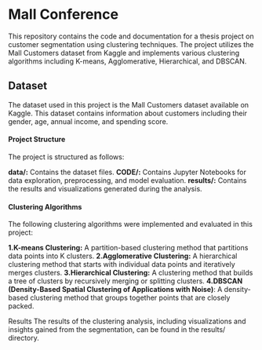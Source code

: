 # Mall Conference

This repository contains the code and documentation for a thesis project on customer segmentation using clustering techniques. The project utilizes the Mall Customers dataset from Kaggle and implements various clustering algorithms including K-means, Agglomerative, Hierarchical, and DBSCAN.

## Dataset
The dataset used in this project is the Mall Customers dataset available on Kaggle. This dataset contains information about customers including their gender, age, annual income, and spending score.

#### Project Structure
The project is structured as follows:

**data/:** Contains the dataset files.
**CODE/:** Contains Jupyter Notebooks for data exploration, preprocessing, and model evaluation.
**results/:** Contains the results and visualizations generated during the analysis.


#### Clustering Algorithms
The following clustering algorithms were implemented and evaluated in this project:

**1.K-means Clustering:** A partition-based clustering method that partitions data points into K clusters.
**2.Agglomerative Clustering:** A hierarchical clustering method that starts with individual data points and iteratively merges clusters.
**3.Hierarchical Clustering:** A clustering method that builds a tree of clusters by recursively merging or splitting clusters.
**4.DBSCAN (Density-Based Spatial Clustering of Applications with Noise)**: A density-based clustering method that groups together points that are closely packed.


Results
The results of the clustering analysis, including visualizations and insights gained from the segmentation, can be found in the results/ directory.
